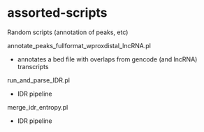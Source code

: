 # assorted-scripts
Random scripts (annotation of peaks, etc)

annotate_peaks_fullformat_wproxdistal_lncRNA.pl
- annotates a bed file with overlaps from gencode (and lncRNA) transcripts

run_and_parse_IDR.pl
- IDR pipeline

merge_idr_entropy.pl
- IDR pipeline
